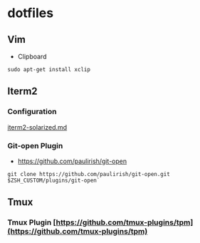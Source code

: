 # dotfiles

## Vim

- Clipboard

```
sudo apt-get install xclip
```

## Iterm2

### Configuration
[iterm2-solarized.md](https://raw.githubusercontent.com/mbadolato/iTerm2-Color-Schemes/master/schemes/Builtin%20Solarized%20Light.itermcolors)

### Git-open Plugin
- https://github.com/paulirish/git-open

```
git clone https://github.com/paulirish/git-open.git $ZSH_CUSTOM/plugins/git-open`
```

## Tmux

### Tmux Plugin [https://github.com/tmux-plugins/tpm](https://github.com/tmux-plugins/tpm)
